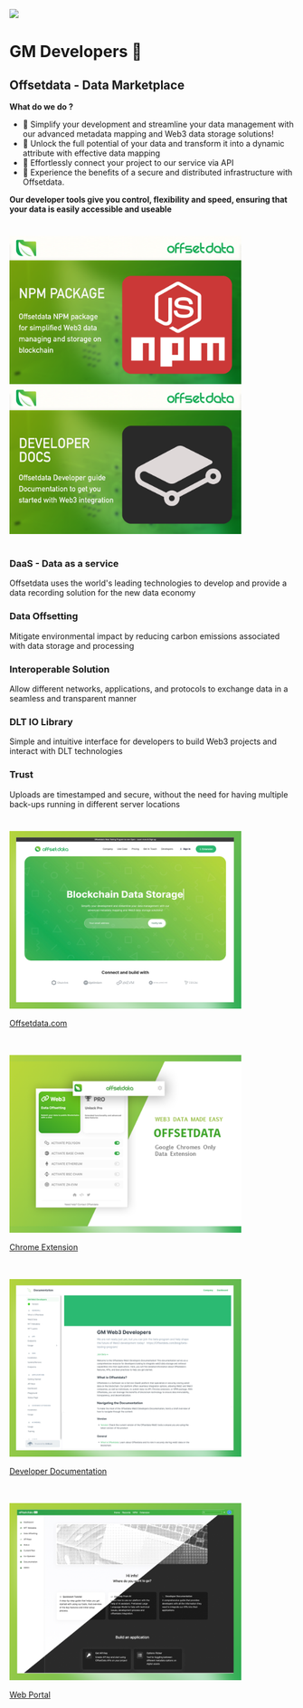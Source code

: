 

<a href="https://www.twitter.com/offsetdata" target="_blank" rel="noreferrer"><img
src="https://img.shields.io/twitter/follow/offsetdata?logo=twitter&style=for-the-badge&color=a0c95b&labelColor=5bae5e"
/></a>


GM Developers 👋 
================================

Offsetdata - Data Marketplace
---------------------------------------------------------

**What do we do ?**


- 🌱  Simplify your development and streamline your data management with our advanced metadata mapping and Web3 data storage solutions!
- 🌱  Unlock the full potential of your data and transform it into a dynamic attribute with effective data mapping
- 🌱  Effortlessly connect your project to our service via API
- 🌱  Experience the benefits of a secure and distributed infrastructure with Offsetdata. 

**Our developer tools give you control, flexibility and speed, ensuring that your data is easily accessible and useable**



# <div>
<a href="https://github.com/Offsetdata/offsetdata-npm">
  <img alt="Offsetdata NPM" width="410px"  src="https://github.com/Offsetdata/Offsetdata/blob/main/npm.png" />
</a>
<a href="https://github.com/Offsetdata/OD-Docs">
  <img alt="Offsetdata Documentation" width="410px" src="https://github.com/Offsetdata/Offsetdata/blob/main/docs.png" />
</a>
</div>


# <div> </div>

### DaaS - Data as a service
Offsetdata uses the world's leading technologies to develop and provide a data recording solution for the new data economy

### Data Offsetting
Mitigate environmental impact by reducing carbon emissions associated with data storage and processing

### Interoperable Solution
Allow different networks, applications, and protocols to exchange data in a seamless and transparent manner

### DLT IO Library
Simple and intuitive interface for developers to build Web3 projects and interact with DLT technologies

### Trust 
Uploads are timestamped and secure, without the need for having multiple back-ups running in different server locations




# <div>



<a href="https://offsetdata.com">
  <img alt="Offsetdata NPM" width="410px"  src="https://github.com/Offsetdata/Offsetdata/blob/main/website.png" />
  <p> Offsetdata.com  </p> 
</a> 
<br/>
<br/>
<a href="https://github.com/Offsetdata/OD-Docs">
  <img alt="Offsetdata Documentation" width="410px" src="https://github.com/Offsetdata/Offsetdata/blob/main/chrome.png" />
  <p> Chrome Extension</p>
</a>
<br/>
<br/>
<a href="https://github.com/Offsetdata/OD-Docs">
  <img alt="Offsetdata Documentation" width="410px" src="https://github.com/Offsetdata/Offsetdata/blob/main/documents.png" />
  <p>Developer Documentation</p>
</a>
<br/>
<br/>
<a href="https://github.com/Offsetdata/OD-Docs">
  <img alt="Offsetdata Documentation" width="410px" src="https://github.com/Offsetdata/Offsetdata/blob/main/portal.png" />
    <p>Web Portal</p>
</a>
</div>

